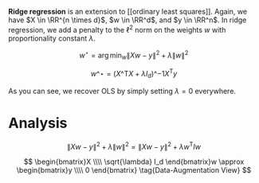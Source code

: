 **Ridge regression** is an extension to [[ordinary least squares]]. Again, we have $X \in \RR^{n \times d}$, $w \in \RR^d$, and $y \in \RR^n$. In ridge regression, we add a penalty to the $\ell^2$ norm on the weights $w$ with proportionality constant $\lambda$.

$$
w^\star = \arg\min_w \lVert Xw - y \rVert^2 + \lambda \lVert w \rVert^2
$$

$$
w\^\star = (X\^\mathsf{T}X + \lambda I_{d})\^{-1}X^\mathsf{T}y
$$

As you can see, we recover OLS by simply setting $\lambda = 0$ everywhere.

# Analysis

$$
\lVert Xw - y \rVert^2 + \lambda \lVert w \rVert^2 = \lVert Xw - y \rVert^2 + \lambda w^\mathsf{T}Iw
$$


$$
\begin{bmatrix}X \\\\ \sqrt{\lambda} I_d \end{bmatrix}w \approx \begin{bmatrix}y \\\\ 0 \end{bmatrix} \tag{Data-Augmentation View}
$$